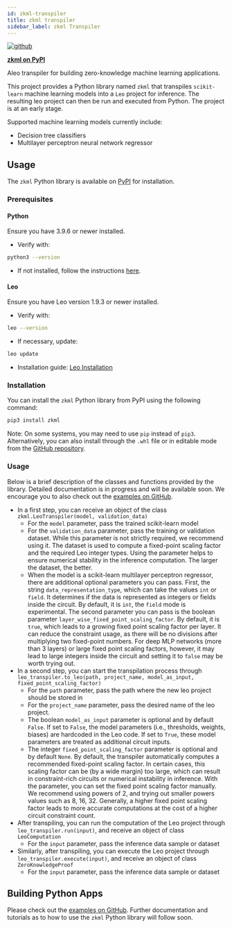 ```yaml
---
id: zkml-transpiler
title: zkml transpiler
sidebar_label: zkml Transpiler
---
```


<!-- markdown-link-check-disable -->
[![github]](https://github.com/ProvableHQ/python-sdk/tree/master/zkml)
<!-- markdown-link-check-enable -->

[github]: https://img.shields.io/badge/github-8da0cb?style=for-the-badge&labelColor=555555&logo=github

[**zkml on PyPI**](https://pypi.org/project/zkml/)

Aleo transpiler for building zero-knowledge machine learning applications.

This project provides a Python library named `zkml` that transpiles `scikit-learn` machine learning models into a `Leo` project for inference. The resulting leo project can then be run and executed from Python. The project is at an early stage.

Supported machine learning models currently include:
* Decision tree classifiers
* Multilayer perceptron neural network regressor

## Usage
The `zkml` Python library is available on [PyPI](https://pypi.org/project/zkml/) for installation.

### Prerequisites
#### Python
Ensure you have 3.9.6 or newer installed.
   - Verify with:
   ```bash
   python3 --version
   ```
   - If not installed, follow the instructions [here](https://www.python.org/about/).

#### Leo
Ensure you have Leo version 1.9.3 or newer installed.
   - Verify with:
   ```bash
   leo --version
   ```
   - If necessary, update:
   ```bash
   leo update
   ```
   - Installation guide: [Leo Installation](./../../getting_started/01_installation.md)

### Installation

You can install the `zkml` Python library from PyPI using the following command:
```bash
pip3 install zkml
```

<!-- markdown-link-check-disable -->
Note: On some systems, you may need to use `pip` instead of `pip3`.
Alternatively, you can also install through the `.whl` file or in editable mode from the [GitHub repository](https://github.com/ProvableHQ/python-sdk/tree/master/zkml).
<!-- markdown-link-check-enable -->

### Usage

<!-- markdown-link-check-disable -->
Below is a brief description of the classes and functions provided by the library. Detailed documentation is in progress and will be available soon.
We encourage you to also check out the [examples on GitHub](https://github.com/ProvableHQ/python-sdk/tree/master/zkml/examples).
<!-- markdown-link-check-enable -->

* In a first step, you can receive an object of the class `zkml.LeoTranspiler(model, validation_data)`
    * For the `model` parameter, pass the trained scikit-learn model
    * For the `validation_data` parameter, pass the training or validation dataset. While this parameter is not strictly required, we recommend using it. The dataset is used to compute a fixed-point scaling factor and the required Leo integer types. Using the parameter helps to ensure numerical stability in the inference computation. The larger the dataset, the better.
    * When the model is a scikit-learn multilayer perceptron regressor, there are additional optional parameters you can pass. First, the string `data_representation_type`, which can take the values `int` or `field`. It determines if the data is represented as integers or fields inside the circuit. By default, it is `int`, the `field` mode is experimental. The second parameter you can pass is the boolean parameter `layer_wise_fixed_point_scaling_factor`. By default, it is `true`, which leads to a growing fixed point scaling factor per layer. It can reduce the constraint usage, as there will be no divisions after multiplying two fixed-point numbers. For deep MLP networks (more than 3 layers) or large fixed point scaling factors, however, it may lead to large integers inside the circuit and setting it to `false` may be worth trying out.
* In a second step, you can start the transpilation process through `leo_transpiler.to_leo(path, project_name, model_as_input, fixed_point_scaling_factor)`
    * For the `path` parameter, pass the path where the new leo project should be stored in
    * For the `project_name` parameter, pass the desired name of the leo project.
    * The boolean `model_as_input` parameter is optional and by default `False`. If set to `False`, the model parameters (i.e., thresholds, weights, biases) are hardcoded in the Leo code. If set to `True`, these model parameters are treated as additional circuit inputs.
    * The integer `fixed_point_scaling_factor` parameter is optional and by default `None`. By default, the transpiler automatically computes a recommended fixed-point scaling factor. In certain cases, this scaling factor can be (by a wide margin) too large, which can result in constraint-rich circuits or numerical instability in inference. With the parameter, you can set the fixed point scaling factor manually. We recommend using powers of 2, and trying out smaller powers values such as 8, 16, 32. Generally, a higher fixed point scaling factor leads to more accurate computations at the cost of a higher circuit constraint count.
* After transpiling, you can run the computation of the Leo project through `leo_transpiler.run(input)`, and receive an object of class `LeoComputation`
    * For the `input` parameter, pass the inference data sample or dataset
* Similarly, after transpiling, you can execute the Leo project through `leo_transpiler.execute(input)`, and receive an object of class `ZeroKnowledgeProof`
    * For the `input` parameter, pass the inference data sample or dataset

## Building Python Apps

<!-- markdown-link-check-disable -->
Please check out the [examples on GitHub](https://github.com/ProvableHQ/python-sdk/tree/master/zkml/examples).
Further documentation and tutorials as to how to use the `zkml` Python library will follow soon.
<!-- markdown-link-check-enable -->
